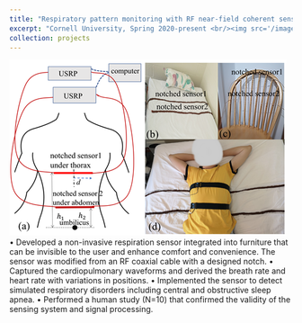 ```yaml
---
title: "Respiratory pattern monitoring with RF near-field coherent sensing (NCS)"
excerpt: "Cornell University, Spring 2020-present <br/><img src='/images/research1.png'><br/><img src='/images/research1b.png'>"
collection: projects
---
```


<img src='/images/research1b.png'>  
•	Developed a non-invasive respiration sensor integrated into furniture that can be invisible to the user and enhance comfort and convenience. The sensor was modified from an RF coaxial cable with a designed notch.  
•	Captured the cardiopulmonary waveforms and derived the breath rate and heart rate with variations in positions.  
•	Implemented the sensor to detect simulated respiratory disorders including central and obstructive sleep apnea.  
•	Performed a human study (N=10) that confirmed the validity of the sensing system and signal processing.   
